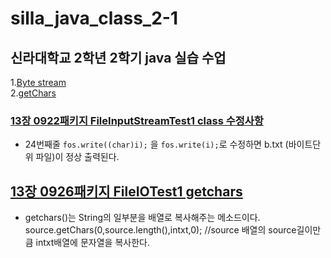 # silla_java_class_2-1

## 신라대학교 2학년 2학기 java 실습 수업
1.[Byte stream](###-[13장-0922패키지-FileInputStreamTest1-class-수정사항](https://github.com/noah-wilson0/silla_java_class_2-1/blob/main/chap13/src/a0922/FileInputStreamTest1.java))<br>
2.[getChars](###-[13장-0926패키지-FileIOTest1-getchars])




### [13장 0922패키지 FileInputStreamTest1 class 수정사항](https://github.com/noah-wilson0/silla_java_class_2-1/blob/main/chap13/src/a0922/FileInputStreamTest1.java)
- 24번째줄 `fos.write((char)i);` 을 `fos.write(i);`로 수정하면 
 b.txt (바이트단위 파일)이 정상 출력된다.
## [13장 0926패키지 FileIOTest1 getchars](https://github.com/noah-wilson0/silla_java_class_2-1/blob/main/chap13/src/a0926/FileIOTest1.java)
- getchars()는 String의 일부분을 배열로 복사해주는 메소드이다.
source.getChars(0,source.length(),intxt,0);  //source 배열의 source길이만큼 intxt배열에 문자열을 복사한다.

                                      
